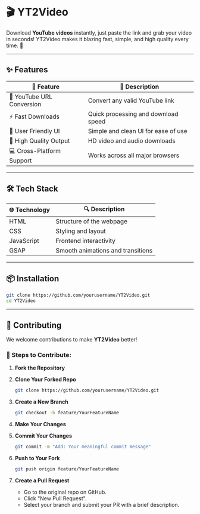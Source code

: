 # 🎬 YT2Video

Download **YouTube videos** instantly, just paste the link and grab your video in seconds! YT2Video makes it blazing fast, simple, and high quality every time. 🚀

---

## ✨ Features

| 🔧 Feature                 | 📌 Description                                  |
|---------------------------|------------------------------------------------|
| 🔗 YouTube URL Conversion | Convert any valid YouTube link                 |
| ⚡ Fast Downloads         | Quick processing and download speed            |
| 🎯 User Friendly UI      | Simple and clean UI for ease of use            |
| 💎 High Quality Output   | HD video and audio downloads                   |
| 💻 Cross-Platform Support| Works across all major browsers       |

---

## 🛠️ Tech Stack

| 🌐 Technology | 🔍 Description                            |
| ------------- | ----------------------------------------- |
| HTML          | Structure of the webpage                  |
| CSS           | Styling and layout                        |
| JavaScript    | Frontend interactivity                    |
| GSAP          | Smooth animations and transitions         |

---

## 📦 Installation

```bash
git clone https://github.com/yourusername/YT2Video.git
cd YT2Video
````

---

## 🤝 Contributing

We welcome contributions to make **YT2Video** better! 

### 🔧 Steps to Contribute:

1. **Fork the Repository**

2. **Clone Your Forked Repo**

   ```bash
   git clone https://github.com/yourusername/YT2Video.git
   ```

3. **Create a New Branch**

   ```bash
   git checkout -b feature/YourFeatureName
   ```

4. **Make Your Changes**

5. **Commit Your Changes**

   ```bash
   git commit -m "Add: Your meaningful commit message"
   ```

6. **Push to Your Fork**

   ```bash
   git push origin feature/YourFeatureName
   ```

7. **Create a Pull Request**

   * Go to the original repo on GitHub.
   * Click "New Pull Request".
   * Select your branch and submit your PR with a brief description.
